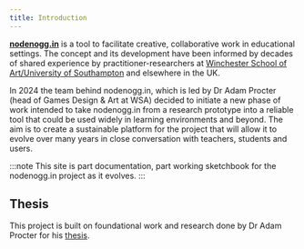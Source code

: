```yaml
---
title: Introduction
---
```


[**nodenogg.in**](https://nodenogg.in) is a tool to facilitate creative, collaborative work in educational settings. The concept and its development have been informed by decades of shared experience by practitioner-researchers at [Winchester School of Art/University of Southampton](https://www.southampton.ac.uk/about/faculties-schools-departments/winchester-school-of-art) and elsewhere in the UK.

In 2024 the team behind nodenogg.in, which is led by Dr Adam Procter (head of Games Design & Art at WSA) decided to initiate a new phase of work intended to take nodenogg.in from a research prototype into a reliable tool that could be used widely in learning environments and beyond. The aim is to create a sustainable platform for the project that will allow it to evolve over many years in close conversation with teachers, students and users.

:::note
This site is part documentation, part working sketchbook for the nodenogg.in project as it evolves.
:::

## Thesis
This project is built on foundational work and research done by Dr Adam Procter for his [thesis](https://manifold.soton.ac.uk/).